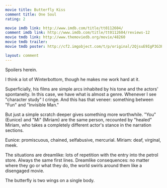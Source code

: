 ```yaml
---
movie title: Butterfly Kiss
comment title: One Soul
rating: 2

movie imdb link: http://www.imdb.com/title/tt0112604/
comment imdb link: http://www.imdb.com/title/tt0112604/reviews-12
movie tmdb link: http://www.themoviedb.org/movie/48260
movie tmdb trailer: 
movie tmdb poster: http://cf2.imgobject.com/t/p/original/2QjsuE9IgP3G3PEG0NRIg1t4ChQ.jpg

layout: comment
---
```


Spoilers herein.

I think a lot of Winterbottom, though he makes me work hard at it.

Superficially, his films are simple arcs inhabited by his tone and the actors' spontaneity.  In this case, we have what is almost a genre. Whenever I see "character study" I cringe.  And this has that veneer: something between "Fun" and "Invisible Man."

But just a simple scratch deeper gives something more worthwhile. "You" (Eunice) and  "Mi" (Miriam) are the same person, recounted by "healed" Miriam, who takes a completely  different actor's stance in the narration sections.

Eunice: promiscuous, chained, selfabusive, mercurial. Miriam: deaf, virginal, meek. 

The situations are dreamlike: lots of repetition with the entry into the petrol store.  Always the same first lines. Dreamlike consequences: no matter where they go or what  they do, the world swirls around them like a disengaged movie.

The butterfly is two wings on a single body.